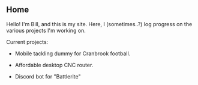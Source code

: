 ## Home

Hello! I'm Bill, and this is my site. Here, I (sometimes..?) log progress on the various projects I'm working on.

Current projects:

- Mobile tackling dummy for Cranbrook football.

- Affordable desktop CNC router.

- Discord bot for "Battlerite"
